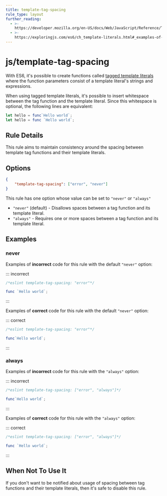 ```yaml
---
title: template-tag-spacing
rule_type: layout
further_reading:
  - >-
    https://developer.mozilla.org/en-US/docs/Web/JavaScript/Reference/Template_literals#Tagged_template_literals
  - >-
    https://exploringjs.com/es6/ch_template-literals.html#_examples-of-using-tagged-template-literals
---
```


# js/template-tag-spacing

With ES6, it's possible to create functions called [tagged template literals](#further-reading) where the function parameters consist of a template literal's strings and expressions.

When using tagged template literals, it's possible to insert whitespace between the tag function and the template literal. Since this whitespace is optional, the following lines are equivalent:

```js
let hello = func`Hello world`;
let hello = func `Hello world`;
```

## Rule Details

This rule aims to maintain consistency around the spacing between template tag functions and their template literals.

## Options

```json
{
    "template-tag-spacing": ["error", "never"]
}
```

This rule has one option whose value can be set to `"never"` or `"always"`

- `"never"` (default) - Disallows spaces between a tag function and its template literal.
- `"always"` - Requires one or more spaces between a tag function and its template literal.

## Examples

### never

Examples of **incorrect** code for this rule with the default `"never"` option:

::: incorrect

```js
/*eslint template-tag-spacing: "error"*/

func `Hello world`;
```

:::

Examples of **correct** code for this rule with the default `"never"` option:

::: correct

```js
/*eslint template-tag-spacing: "error"*/

func`Hello world`;
```

:::

### always

Examples of **incorrect** code for this rule with the `"always"` option:

::: incorrect

```js
/*eslint template-tag-spacing: ["error", "always"]*/

func`Hello world`;
```

:::

Examples of **correct** code for this rule with the `"always"` option:

::: correct

```js
/*eslint template-tag-spacing: ["error", "always"]*/

func `Hello world`;
```

:::

## When Not To Use It

If you don't want to be notified about usage of spacing between tag functions and their template literals, then it's safe to disable this rule.
